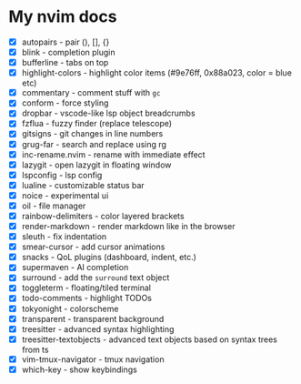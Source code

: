 # My nvim docs

- [X] autopairs - pair (), [], {}
- [X] blink - completion plugin
- [X] bufferline - tabs on top
- [X] highlight-colors - highlight color items (#9e76ff, 0x88a023, color = blue etc)
- [X] commentary - comment stuff with `gc`
- [X] conform - force styling
- [X] dropbar - vscode-like lsp object breadcrumbs
- [X] fzflua - fuzzy finder (replace telescope)
- [X] gitsigns - git changes in line numbers
- [X] grug-far - search and replace using rg
- [X] inc-rename.nvim - rename with immediate effect
- [X] lazygit - open lazygit in floating window
- [X] lspconfig - lsp config
- [X] lualine - customizable status bar
- [X] noice - experimental ui
- [X] oil - file manager
- [X] rainbow-delimiters - color layered brackets
- [X] render-markdown - render markdown like in the browser
- [X] sleuth - fix indentation
- [X] smear-cursor - add cursor animations
- [X] snacks - QoL plugins (dashboard, indent, etc.)
- [X] supermaven - AI completion
- [X] surround - add the `surround` text object
- [X] toggleterm - floating/tiled terminal
- [X] todo-comments - highlight TODOs
- [X] tokyonight - colorscheme
- [X] transparent - transparent background
- [X] treesitter - advanced syntax highlighting
- [X] treesitter-textobjects - advanced text objects based on syntax trees from ts
- [X] vim-tmux-navigator - tmux navigation
- [X] which-key - show keybindings
